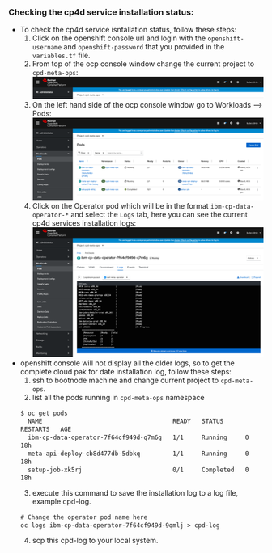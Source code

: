 ### Checking the cp4d service installation status:
* To check the cp4d service isntallation status, follow these steps:
  1. Click on the openshift console url and login with the `openshift-username` and `openshift-password` that you provided in the `variables.tf` file.
  2. From top of the ocp console window change the current project to `cpd-meta-ops`:
  ![Alt text](images/Operator-log-1.png)
  3. On the left hand side of the ocp console window go to Workloads --> Pods:
  ![Alt text](images/Operator-log-2.png)
  4. Click on the Operator pod which will be in the format `ibm-cp-data-operator-*` and select the `Logs` tab, here you can see the current cp4d services installation logs:
  ![Alt text](images/Operator-log-3.png) 
* openshift console will not display all the older logs, so to get the complete cloud pak for date installation log, follow these steps:
  1. ssh to bootnode machine and change current project to `cpd-meta-ops`.
  2. list all the pods running in `cpd-meta-ops` namespace
    ```
    $ oc get pods
      NAME                                    READY   STATUS      RESTARTS   AGE
      ibm-cp-data-operator-7f64cf949d-q7m6g   1/1     Running     0          18h
      meta-api-deploy-cb8d477db-5dbkq         1/1     Running     0          18h
      setup-job-xk5rj                         0/1     Completed   0          18h
  ```
  3. execute this command to save the installation log to a log file, example cpd-log.
    ```
    # Change the operator pod name here
    oc logs ibm-cp-data-operator-7f64cf949d-9qmlj > cpd-log
    ```
  4. scp this cpd-log to your local system.